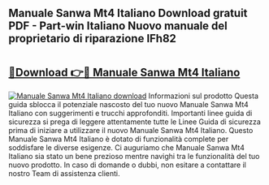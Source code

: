 ## Manuale Sanwa Mt4 Italiano Download gratuit PDF - Part-win Italiano Nuovo manuale del proprietario di riparazione IFh82

# <h2><a href="http://dfgi2fw.blite.top/?on=Manuale+Sanwa+Mt4+Italiano">🔗Download 👉🔴 Manuale Sanwa Mt4 Italiano</a></h2>

[![Manuale Sanwa Mt4 Italiano download](https://i.imgur.com/lujVjoI.png)](http://dfgi2fw.blite.top/?on=Manuale+Sanwa+Mt4+Italiano)
Informazioni sul prodotto Questa guida sblocca il potenziale nascosto del tuo nuovo Manuale Sanwa Mt4 Italiano con suggerimenti e trucchi approfonditi. Importanti linee guida di sicurezza si prega di leggere attentamente tutte le Linee Guida di sicurezza prima di iniziare a utilizzare il nuovo Manuale Sanwa Mt4 Italiano. Questo Manuale Sanwa Mt4 Italiano è dotato di funzionalità complete per soddisfare le diverse esigenze. Ci auguriamo che Manuale Sanwa Mt4 Italiano sia stato un bene prezioso mentre navighi tra le funzionalità del tuo nuovo prodotto. In caso di domande o dubbi, non esitare a contattare il nostro Team di assistenza clienti.

